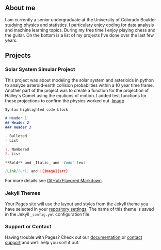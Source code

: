 ## About me 

I am currently a senior undergraduate at the University of Colorado Boulder studying physics and statistics. I particulary enjoy coding for data analysis and machine learning topics. During my free time I enjoy playing chess and the guitar. On the bottom is a list of my projects I've done over the last few years.  

## Projects 

### Solar System Simular Project 

This project was about modeling the solar system and asterioids in python to analyze asteroid-earth collision probablities within a 10 year time frame. Another part of the project was to create a function for the projection of Halley's Comet using the equtions of motion. I added test functions for these projections to confirm the physics worked out. 
[Image]("https://user-images.githubusercontent.com/61669317/75948053-9e5cb000-5e5f-11ea-8938-21b44590ffb3.png")






```markdown
Syntax highlighted code block

# Header 1
## Header 2
### Header 3

- Bulleted
- List

1. Numbered
2. List

**Bold** and _Italic_ and `Code` text

[Link](url) and ![Image](src)
```

For more details see [GitHub Flavored Markdown](https://guides.github.com/features/mastering-markdown/).

### Jekyll Themes

Your Pages site will use the layout and styles from the Jekyll theme you have selected in your [repository settings](https://github.com/VincentPeng-Web/VincentPeng-Web.github.io/settings). The name of this theme is saved in the Jekyll `_config.yml` configuration file.

### Support or Contact

Having trouble with Pages? Check out our [documentation](https://help.github.com/categories/github-pages-basics/) or [contact support](https://github.com/contact) and we’ll help you sort it out.
